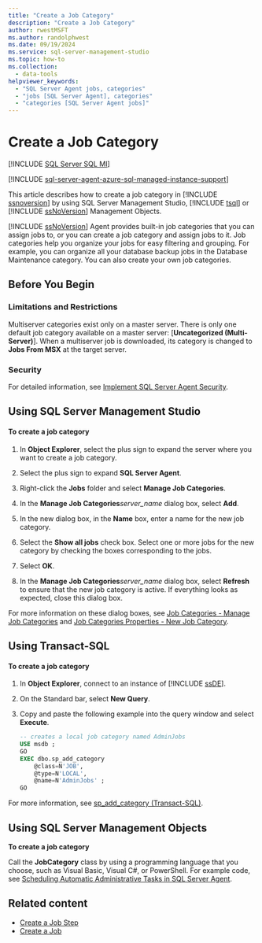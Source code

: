 ```yaml
---
title: "Create a Job Category"
description: "Create a Job Category"
author: rwestMSFT
ms.author: randolphwest
ms.date: 09/19/2024
ms.service: sql-server-management-studio
ms.topic: how-to
ms.collection:
  - data-tools
helpviewer_keywords:
  - "SQL Server Agent jobs, categories"
  - "jobs [SQL Server Agent], categories"
  - "categories [SQL Server Agent jobs]"
---
```


# Create a Job Category

[!INCLUDE [SQL Server SQL MI](../includes/applies-to-version/sql-asdbmi.md)]

[!INCLUDE [sql-server-agent-azure-sql-managed-instance-support](../includes/sql-server-agent-azure-sql-managed-instance-support.md)]

This article describes how to create a job category in [!INCLUDE [ssnoversion](../includes/ssnoversion-md.md)] by using SQL Server Management Studio, [!INCLUDE [tsql](../includes/tsql-md.md)] or [!INCLUDE [ssNoVersion](../includes/ssnoversion-md.md)] Management Objects.

[!INCLUDE [ssNoVersion](../includes/ssnoversion-md.md)] Agent provides built-in job categories that you can assign jobs to, or you can create a job category and assign jobs to it. Job categories help you organize your jobs for easy filtering and grouping. For example, you can organize all your database backup jobs in the Database Maintenance category. You can also create your own job categories.

## <a id="BeforeYouBegin"></a> Before You Begin

### <a id="Restrictions"></a> Limitations and Restrictions

Multiserver categories exist only on a master server. There is only one default job category available on a master server: [**Uncategorized (Multi-Server)**]. When a multiserver job is downloaded, its category is changed to **Jobs From MSX** at the target server.

### <a id="Security"></a> Security

For detailed information, see [Implement SQL Server Agent Security](implement-sql-server-agent-security.md).

## <a id="SSMS"></a> Using SQL Server Management Studio

#### To create a job category

1. In **Object Explorer**, select the plus sign to expand the server where you want to create a job category.

1. Select the plus sign to expand **SQL Server Agent**.

1. Right-click the **Jobs** folder and select **Manage Job Categories**.

1. In the **Manage Job Categories**_server_name_ dialog box, select **Add**.

1. In the new dialog box, in the **Name** box, enter a name for the new job category.

1. Select the **Show all jobs** check box. Select one or more jobs for the new category by checking the boxes corresponding to the jobs.

1. Select **OK**.

1. In the **Manage Job Categories**_server_name_ dialog box, select **Refresh** to ensure that the new job category is active. If everything looks as expected, close this dialog box.

For more information on these dialog boxes, see [Job Categories - Manage Job Categories](job-categories-manage-job-categories.md) and [Job Categories Properties - New Job Category](job-categories-properties-new-job-category.md).

## <a id="TSQL"></a> Using Transact-SQL

#### To create a job category

1. In **Object Explorer**, connect to an instance of [!INCLUDE [ssDE](../includes/ssde-md.md)].

1. On the Standard bar, select **New Query**.

1. Copy and paste the following example into the query window and select **Execute**.

    ```sql
    -- creates a local job category named AdminJobs
    USE msdb ;
    GO
    EXEC dbo.sp_add_category
        @class=N'JOB',
        @type=N'LOCAL',
        @name=N'AdminJobs' ;
    GO
    ```

For more information, see [sp_add_category (Transact-SQL)](/sql/relational-databases/system-stored-procedures/sp-add-category-transact-sql).

## <a id="SMO"></a> Using SQL Server Management Objects

**To create a job category**

Call the **JobCategory** class by using a programming language that you choose, such as Visual Basic, Visual C#, or PowerShell. For example code, see [Scheduling Automatic Administrative Tasks in SQL Server Agent](/sql/relational-databases/server-management-objects-smo/tasks/scheduling-automatic-administrative-tasks-in-sql-server-agent).

## Related content

- [Create a Job Step](job-properties-new-job-steps-page.md)
- [Create a Job](create-a-job.md)
